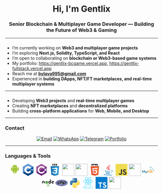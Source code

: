 <h1 align="center">Hi, I'm Gentlix</h1>
<h3 align="center">Senior Blockchain & Multiplayer Game Developer — Building the Future of Web3 & Gaming</h3>

<!-- <p align="center">
  <img src="https://cdn.dribbble.com/users/1292677/screenshots/6139167/avento.gif" width="400" alt="Coding GIF"/>
</p>
 -->
---

### 

- I’m currently working on **Web3 and multiplayer game projects**
- I’m exploring **Next.js, Solidity, TypeScript, and React**
- I’m open to collaborating on **blockchain or Web3-based game systems**
- My portfolio: https://gentlix-bcgame.vercel.app, https://gentlix-fullstack.vercel.app
- Reach me at **bylava995@gmail.com**
- Experienced in **building DApps, NFT/FT marketplaces, and real-time multiplayer systems**

---

### 

- Developing **Web3 projects** and **real-time multiplayer games**  
- Creating **NFT marketplaces** and **decentralized platforms**  
- Building **cross-platform applications** for **Web, Mobile, and Desktop**

---

### Contact

<p align="center">
  <a href="mailto:bylava995@gmail.com"><img src="https://img.shields.io/badge/Email-bylava995@gmail.com-blue?style=for-the-badge&logo=gmail" alt="Email"></a>
  <a href="https://wa.me/380989531651"><img src="https://img.shields.io/badge/WhatsApp-+380989531651-green?style=for-the-badge&logo=whatsapp" alt="WhatsApp"></a>
  <a href="https://t.me/fullstackdev513"><img src="https://img.shields.io/badge/Telegram-@fullstackdev513-blue?style=for-the-badge&logo=telegram" alt="Telegram"></a>
  <a href="https://gentlix.github.io"><img src="https://img.shields.io/badge/Portfolio-Visit-purple?style=for-the-badge&logo=firefox" alt="Portfolio"></a>
</p>

---

### Languages & Tools

<p align="center"> 
  <img src="https://raw.githubusercontent.com/devicons/devicon/master/icons/android/android-original-wordmark.svg" width="40" height="40"/>
  <img src="https://raw.githubusercontent.com/devicons/devicon/master/icons/cplusplus/cplusplus-original.svg" width="40" height="40"/>
  <img src="https://raw.githubusercontent.com/devicons/devicon/master/icons/csharp/csharp-original.svg" width="40" height="40"/>
  <img src="https://raw.githubusercontent.com/devicons/devicon/master/icons/css3/css3-original-wordmark.svg" width="40" height="40"/>
  <img src="https://www.vectorlogo.zone/logos/figma/figma-icon.svg" width="40" height="40"/>
  <img src="https://www.vectorlogo.zone/logos/git-scm/git-scm-icon.svg" width="40" height="40"/>
  <img src="https://raw.githubusercontent.com/devicons/devicon/master/icons/html5/html5-original-wordmark.svg" width="40" height="40"/>
  <img src="https://raw.githubusercontent.com/devicons/devicon/master/icons/java/java-original.svg" width="40" height="40"/>
  <img src="https://raw.githubusercontent.com/devicons/devicon/master/icons/javascript/javascript-original.svg" width="40" height="40"/>
  <img src="https://www.vectorlogo.zone/logos/kotlinlang/kotlinlang-icon.svg" width="40" height="40"/>
  <img src="https://raw.githubusercontent.com/devicons/devicon/master/icons/mysql/mysql-original-wordmark.svg" width="40" height="40"/>
  <img src="https://raw.githubusercontent.com/devicons/devicon/master/icons/nodejs/nodejs-original-wordmark.svg" width="40" height="40"/>
  <img src="https://raw.githubusercontent.com/devicons/devicon/master/icons/php/php-original.svg" width="40" height="40"/>
  <img src="https://raw.githubusercontent.com/devicons/devicon/master/icons/python/python-original.svg" width="40" height="40"/>
  <img src="https://raw.githubusercontent.com/devicons/devicon/master/icons/react/react-original-wordmark.svg" width="40" height="40"/>
  <img src="https://raw.githubusercontent.com/devicons/devicon/master/icons/typescript/typescript-original.svg" width="40" height="40"/>
  <img src="https://www.vectorlogo.zone/logos/unity3d/unity3d-icon.svg" width="40" height="40"/>
</p>
